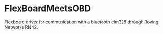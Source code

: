 FlexBoardMeetsOBD
=================

Flexboard driver for communication with a bluetooth elm328 through Roving Networks RN42.
